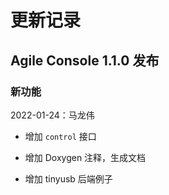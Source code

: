 # 更新记录

## Agile Console 1.1.0 发布

### 新功能

2022-01-24：马龙伟

* 增加 `control` 接口

* 增加 Doxygen 注释，生成文档

* 增加 tinyusb 后端例子
